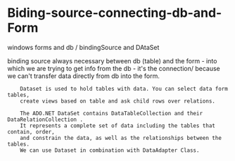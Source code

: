 # Biding-source-connecting-db-and-Form
windows forms and db / bindingSource and DAtaSet

binding source always necessary between db (table) and the form -
         into which we are trying to get info from the db - it's the connection/
        because we can't transfer data directly from db into the form.
        
        Dataset is used to hold tables with data. You can select data form tables, 
        create views based on table and ask child rows over relations.
        
        The ADO.NET DataSet contains DataTableCollection and their DataRelationCollection . 
        It represents a complete set of data including the tables that contain, order, 
        and constrain the data, as well as the relationships between the tables. 
        We can use Dataset in combination with DataAdapter Class.
